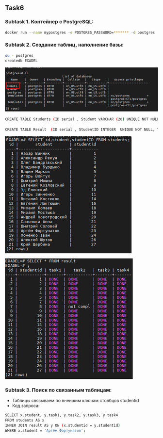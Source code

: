 <!-- ABOUT THE PROJECT -->
## Task6
### Subtask 1. Контейнер с PostgreSQL:

```sh
docker run --name mypostgres -e POSTGRES_PASSWORD=******* -d postgres
```
### Subtask 2. Создание таблиц, наполнение базы:
```sh
su - postgres
createdb EXADEL
```

![](https://github.com/ArtsiomFortunatov/exadel_internship/blob/master/task6/image/createDB.png)

```sh
CREATE TABLE Students (ID serial , Student VARCHAR (20) UNIQUE NOT NULL, StudentID serial UNIQUE NOT NULL);

CREATE TABLE Result  (ID serial , StudentID INTEGER  UNIQUE NOT NULL, TASK1 VARCHAR(10) NOT NULL, TASK2 VARCHAR(10) NONULL, TASK4 VARCHAR(10) NOT NULL, FOREGIN KEY (StudentID) REFERENCES Students (StudentID));
```

![](https://github.com/ArtsiomFortunatov/exadel_internship/blob/master/task6/image/TableStudents.png)

![](https://github.com/ArtsiomFortunatov/exadel_internship/blob/master/task6/image/TableResult.png)

### Subtask 3. Поиск по связанным таблицам:
 * Таблицы связываем по внеишим ключам столбцов studentid
 * Код запроса:

```sh
SELECT x.student, y.task1, y.task2, y.task3, y.task4
FROM students AS x
INNER JOIN result AS y ON (x.studentid = y.studentid)
WHERE x.student = 'Артём Фортунатов';
```